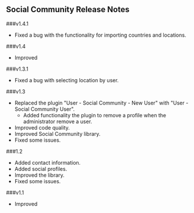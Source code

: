 Social Community Release Notes
---------

###v1.4.1
* Fixed a bug with the functionality for importing countries and locations.

###v1.4
* Improved

###v1.3.1
* Fixed a bug with selecting location by user.

###v1.3
* Replaced the plugin "User - Social Community - New User" with "User - Social Community User".
  * Added functionality the plugin to remove a profile when the administrator remove a user.
* Improved code quality.
* Improved Social Community library.
* Fixed some issues.

###1.2
* Added contact information.
* Added social profiles.
* Improved the library.
* Fixed some issues.

###v1.1
* Improved 